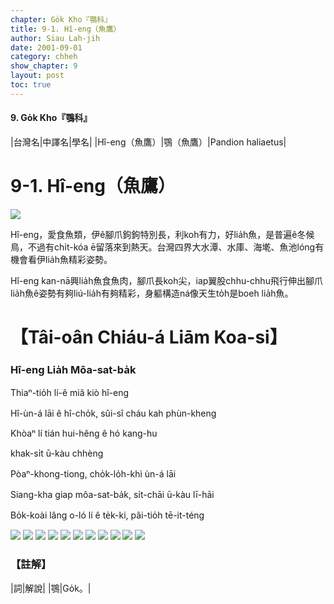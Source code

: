 ```yaml
---
chapter: Go̍k Kho『鶚科』
title: 9-1. Hî-eng（魚鷹）
author: Siau Lah-jih
date: 2001-09-01
category: chheh
show_chapter: 9
layout: post
toc: true
---
```


#### 9. Go̍k Kho『鶚科』

|台灣名|中譯名|學名|
|Hî-eng（魚鷹）|鶚（魚鷹）|Pandion haliaetus|


# 9-1. Hî-eng（魚鷹）

![](../too5/09/09-1-1.Hî-eng.jpg)


Hî-eng，愛食魚類，伊ê腳爪鉤鉤特別長，利koh有力，好lia̍h魚，是普遍ê冬候鳥，不過有chi̍t-kóa ē留落來到熱天。台灣四界大水潭、水庫、海墘、魚池lóng有機會看伊lia̍h魚精彩姿勢。

Hî-eng kan-nā興lia̍h魚食魚肉，腳爪長koh尖，iap翼股chhu-chhu飛行伸出腳爪lia̍h魚ê姿勢有夠liú-lia̍h有夠精彩，身軀構造ná像天生to̍h是boeh lia̍h魚。




# 【Tâi-oân Chiáu-á Liām Koa-si】

### **Hî-eng Lia̍h Môa-sat-ba̍k**

Thiaⁿ-tio̍h lí-ê miâ kiò hî-eng

Hî-ùn-á lāi ê hî-cho̍k, sûi-sî cháu kah phùn-kheng

Khòaⁿ lí tián hui-hêng ê hó kang-hu

khak-si̍t ū-kàu chhèng

Pòaⁿ-khong-tiong, cho̍k-lo̍h-khì ùn-á lāi

Siang-kha giap môa-sat-ba̍k, si̍t-chāi ū-kàu lī-hāi

Bo̍k-koài lâng o-ló lí ê te̍k-ki, pâi-tio̍h tē-it-téng



![](../too5/09/09-1-3.Hî-eng.jpg)
![](../too5/09/09-1-2.Hî-eng.jpg)
![](../too5/09/09-1-8.Hî-eng.jpg)
![](../too5/09/09-1-9.Hî-eng.jpg)
![](../too5/09/09-1-10.Hî-eng.jpg)
![](../too5/09/09-1-11.Hî-eng.jpg)
![](../too5/09/09-1-12.Hî-eng.jpg)
![](../too5/09/09-1-6.Hî-eng.jpg)
![](../too5/09/09-1-7.Hî-eng.jpg)
![](../too5/09/09-1-5.Hî-eng.jpg)
![](../too5/09/09-1-4.Hî-eng.jpg)



### 【註解】

|詞|解說|
|鶚|Go̍k。|
